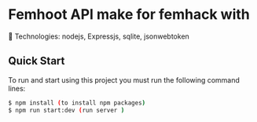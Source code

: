 # Femhoot API make for femhack with 

🍬 Technologies: nodejs, Expressjs, sqlite, jsonwebtoken


## Quick Start

To run and start using this project you must run the following command lines:

```sh
$ npm install (to install npm packages)
$ npm run start:dev (run server )
```



